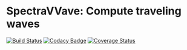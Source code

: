 # SpectraVVave: Compute traveling waves

[![Build Status](https://img.shields.io/travis/olivierverdier/SpecTraVVave/master.svg)](https://travis-ci.org/olivierverdier/travwave) [![Codacy Badge](https://img.shields.io/codacy/bf1bfc8ac2d644cd8407ae96f9769290.svg)](https://www.codacy.com/public/olivierverdier/SpecTraVVave) [![Coverage Status](https://img.shields.io/coveralls/olivierverdier/SpecTraVVave/master.svg)](https://coveralls.io/r/olivierverdier/SpecTraVVave?branch=master)

